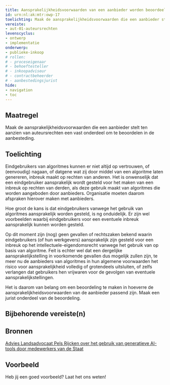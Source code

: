 ```yaml
---
title: Aansprakelijkheidsvoorwaarden van een aanbieder worden beoordeeld in de aanbesteding 
id: urn:nl:ak:mtr:owp-17
toelichting: Maak de aansprakelijkheidsvoorwaarden die een aanbieder stelt ten aanzien van auteursrechten een vast onderdeel om te beoordelen in de aanbesteding. 
vereiste:
- aut-01-auteursrechten
levenscyclus:
- ontwerp
- implementatie
onderwerp:
- publieke-inkoop
# rollen:
# - proceseigenaar
# - behoeftesteller
# - inkoopadviseur
# - contractbeheerder
# - aanbestedingsjurist
hide:
- navigation
- toc
---
```


<!-- tags -->

## Maatregel

Maak de aansprakelijkheidsvoorwaarden die een aanbieder stelt ten aanzien van auteursrechten een vast onderdeel om te beoordelen in de aanbesteding.

## Toelichting

Eindgebruikers van algoritmes kunnen er niet altijd op vertrouwen, of (eenvoudig) nagaan, of datgene wat zij door middel van een algoritme laten genereren, inbreuk maakt op rechten van anderen. Het is onwenselijk dat een eindgebruiker aansprakelijk wordt gesteld voor het maken van een inbreuk op rechten van derden, als deze gebruik maakt van algoritmes die worden aangeboden door aanbieders. Organisatie moeten daarom afspraken hierover maken met aanbieders.

Hoe groot de kans is dat eindgebruikers vanwege het gebruik van algoritmes aansprakelijk worden gesteld, is ng onduidelijk. Er zijn wel voorbeelden waarbij eindgebruikers voor een eventuele inbreuk aansprakelijk kunnen worden gesteld.

Op dit moment zijn (nog) geen gevallen of rechtszaken bekend waarin eindgebruikers (of hun werkgevers) aansprakelijk zijn gesteld voor een inbreuk op het intellectuele-eigendomsrecht vanwege het gebruik van op basis van algoritme. Feit is echter wel dat een dergelijke aansprakelijkstelling in voorkomende gevallen dus mogelijk zullen zijn, te meer nu de aanbieders van algoritmes in hun algemene voorwaarden het risico voor aansprakelijkheid volledig of grotendeels uitsluiten, of zelfs verlangen dat gebruikers hen vrijwaren voor de gevolgen van eventuele aansprakelijkstellingen.

Het is daarom van belang om een beoordeling te maken in hoeverre de aansprakelijkheidsvoorwaarden van de aanbieder passend zijn. Maak een jurist onderdeel van de beoordeling.


## Bijbehorende vereiste(n)

<!-- list_vereisten_on_maatregelen_page -->

## Bronnen

[Advies Landsadvocaat Pels Rijcken over het gebruik van generatieve AI-tools door medewerkers van de Staat](https://open.overheid.nl/documenten/16d72572-da6b-422c-8cf8-cdc95a523093/file)

## Voorbeeld

Heb jij een goed voorbeeld? Laat het ons weten!

